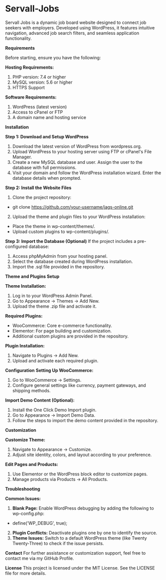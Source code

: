 # Servall-Jobs
Servall Jobs is a dynamic job board website designed to connect job seekers with employers. Developed using WordPress, it features intuitive navigation, advanced job search filters, and seamless application functionality.


**Requirements**

Before starting, ensure you have the following:

**Hosting Requirements:**
1. PHP version: 7.4 or higher
2. MySQL version: 5.6 or higher
3. HTTPS Support

**Software Requirements:**
1. WordPress (latest version)
2. Access to cPanel or FTP
3. A domain name and hosting service

**Installation**

**Step 1: Download and Setup WordPress**
1. Download the latest version of WordPress from wordpress.org.
2. Upload WordPress to your hosting server using FTP or cPanel's File Manager.
3. Create a new MySQL database and user. Assign the user to the database with full permissions.
4. Visit your domain and follow the WordPress installation wizard. Enter the database details when prompted.

**Step 2: Install the Website Files**
1. Clone the project repository:
- git clone https://github.com/your-username/jags-online.git  

2. Upload the theme and plugin files to your WordPress installation:
- Place the theme in wp-content/themes/.
- Upload custom plugins to wp-content/plugins/.

**Step 3: Import the Database (Optional)**
If the project includes a pre-configured database:
1. Access phpMyAdmin from your hosting panel.
2. Select the database created during WordPress installation.
3. Import the .sql file provided in the repository.

**Theme and Plugins Setup**

**Theme Installation:**
1. Log in to your WordPress Admin Panel.
2. Go to Appearance → Themes → Add New.
3. Upload the theme .zip file and activate it.

**Required Plugins:**
- WooCommerce: Core e-commerce functionality.
- Elementor: For page building and customization.
- Additional custom plugins are provided in the repository.

**Plugin Installation:**
1. Navigate to Plugins → Add New.
2. Upload and activate each required plugin.

**Configuration**
**Setting Up WooCommerce:**
1. Go to WooCommerce → Settings.
2. Configure general settings like currency, payment gateways, and shipping methods.

**Import Demo Content (Optional):**
1. Install the One Click Demo Import plugin.
2. Go to Appearance → Import Demo Data.
3. Follow the steps to import the demo content provided in the repository.

**Customization**

**Customize Theme:**
1. Navigate to Appearance → Customize.
2. Adjust site identity, colors, and layout according to your preference.

**Edit Pages and Products:**
1. Use Elementor or the WordPress block editor to customize pages.
2. Manage products via Products → All Products.

**Troubleshooting**

**Common Issues:**
1. **Blank Page:** Enable WordPress debugging by adding the following to wp-config.php:
- define('WP_DEBUG', true);  
2. **Plugin Conflicts:** Deactivate plugins one by one to identify the source.
3. **Theme Issues:** Switch to a default WordPress theme (like Twenty Twenty-Three) to check if the issue persists.

**Contact**
For further assistance or customization support, feel free to contact me via my GitHub Profile.

**License**
This project is licensed under the MIT License. See the LICENSE file for more details.
